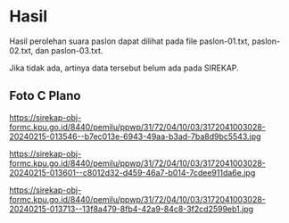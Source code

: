 # Hasil

Hasil perolehan suara paslon dapat dilihat pada file paslon-01.txt, paslon-02.txt, dan paslon-03.txt.

Jika tidak ada, artinya data tersebut belum ada pada SIREKAP.

## Foto C Plano

https://sirekap-obj-formc.kpu.go.id/8440/pemilu/ppwp/31/72/04/10/03/3172041003028-20240215-013546--b7ec013e-6943-49aa-b3ad-7ba8d9bc5543.jpg

https://sirekap-obj-formc.kpu.go.id/8440/pemilu/ppwp/31/72/04/10/03/3172041003028-20240215-013601--c8012d32-d459-46a7-b014-7cdee911da6e.jpg

https://sirekap-obj-formc.kpu.go.id/8440/pemilu/ppwp/31/72/04/10/03/3172041003028-20240215-013713--13f8a479-8fb4-42a9-84c8-3f2cd2599eb1.jpg

